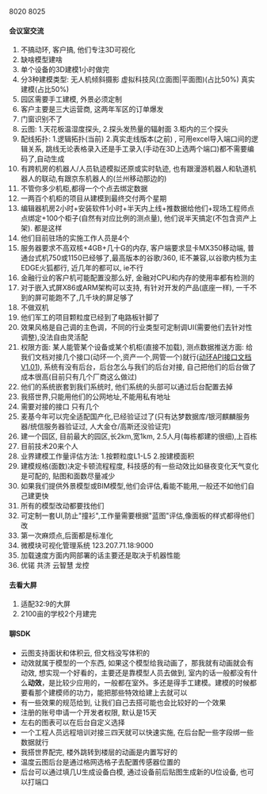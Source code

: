 8020 8025

#### 会议室交流
1. 不搞动环, 客户搞, 他们专注3D可视化
2. 缺啥模型建啥
3. 单个设备的3D建模1小时做完
4. 分3种建模类型: 无人机倾斜摄影   虚拟科技风(立面图|平面图)(占比50%)     真实建模(占比50%)
5. 园区需要手工建模, 外景必须定制
6. 客户主要是三大运营商, 这两年军区的订单爆发
7. 门窗识别不了
8. 云图: 1.天花板温湿度探头,    2.探头发热量的辐射面    3.柜内的三个探头
9. 配线拓扑: 1.逻辑拓扑(当前)  2.真实走线版本(之前) ,  可用excel导入端口间的逻辑关系,  跳线无论表格录入还是手工录入(手动在3D上选两个端口)都不需要编码了,自动生成
10. 有跨机房的机器人/人员轨迹模拟还原或实时轨迹, 也有跟漫游机器人和轨道机器人的联动,有跟京东机器人的(兰州移动那边的)
11. 不管你多少机柜,都得一个个点去绑定数据
12. 一两百个机柜的项目从建模到最终交付两个星期
13. 编辑器机房2小时+安装软件1小时+半天内上线+推数据给他们+现场工程师点点绑定+100个柜子(自然有对应比例的测点量), 他们说半天搞定(不包含资产上架). 都是这样
14. 他们目前驻场的实施工作人员是4个
15. 服务器要求不高双核+4GB+几十G的内存, 客户端要求显卡MX350移动端, 普通台式机750或1150已经够了,最高版本的谷歌/360, IE不兼容,以谷歌内核为主EDGE火狐都行, 近几年的都可以, ie不行
16. 金融行业的客户机可能配置没那么好, 金融对CPU和内存的使用率都有检测的
17. 对于嵌入式屏X86或ARM架构可以支持, 有针对开发的产品(底座一样), 一千不到的屏可能跑不了,几千块的屏足够了
18. 不做双机
19. 他们军工的项目颗粒度已经到了电路板针脚了
20. 效果风格是自己调的主色调，不同的行业类型可定制调UI(需要他们去针对性调整),没法自由灵活配
21. 权限方面: 某人能管某个设备或某个机柜(直接不加载),  测点数据推送方面: 给我们文档对接几个接口(动环一个,资产一个,网管一个)就行([动环API接口文档V1.01](https://www.kdocs.cn/l/cgYNzan49BV4)),  系统有没有后台，后台怎么与我们的后台对接, 自己把他们的后台做了成本很高(目前只有几个厂商这么做过)
22. 他们的系统嵌套到我们系统时,  他们系统的头部可以通过后台配置去掉
24. 我搭世界,只能用他们的公网地址,不能用私有地址
25. 需要对接的接口 只有几个
26. 麦基今年可以完全适配国产化,已经验证过了(只有达梦数据库/银河麒麟服务器/统信服务器验证过, 人大金仓/高斯还没验证完)
27. 建一个园区, 目前最大的园区,长2km,宽1km, 2.5人月(每栋都建的很细),上百栋
28. 目前技术20来个人
29. 业界建模工作量评估方法: 1.按颗粒度L1-L5   2.按建模面积
30. 建模规格(面数)决定卡顿流程程度, 科技感的有一些动效比如昼夜变化天气变化是可配的, 贴图和面数尽量减少
31. 如果我们提供外景模型或BIM模型,他们会评估,看能不能用,一般还不如他们自己建更快
32. 所有的模型改动都要找他们
33. 可定制一套UI,防止"撞衫",工作量需要根据"蓝图"评估,像面板的样式都得他们改
35. 第一次麻烦点,后面都是标准化
36. 微模块可视化管理系统 123.207.71.18:9000
37.  加载速度方面内网部署的话主要还是取决于机器性能
38. 优锘 共济 云智慧 龙控

#### 去看大屏
1. 适配32:9的大屏
2. 2100亩的学校2个月建完

#### 聊SDK
- 云图支持面状和体积云, 但文档没写体积的
- 动效就属于模型的一个东西, 如果这个模型给我动画了，那我就有动画就会有动效, 想实现一个好看的，主要还是靠模型人员去做到, 室内的话一般都没有什么**动效**，是比较少应用的，一般都在室外。多还是得手工建模。建模的时候都要看那个建模师的功力，能把那些特效给建上去就可以
- 有一些效果的规范给到, 让我们自己去搭可能也会比较好的一个效果
- 注册的账号申请一个开发者权限, 默认是15天
- 左右的图表可以在后台自定义选择
-  一个工程人员远程培训对接三四天就可以快速实施, 在后台配一些字段绑一些数据就行
- 我搭世界配完, 楼外跳转到楼层的动画是内置写好的
- 温度云图后台是通过格网选格子去配置传感器位置的
- 后台可以通过填几U生成设备白模, 通过设备前后贴图生成新的U位设备, 也可以打端口
